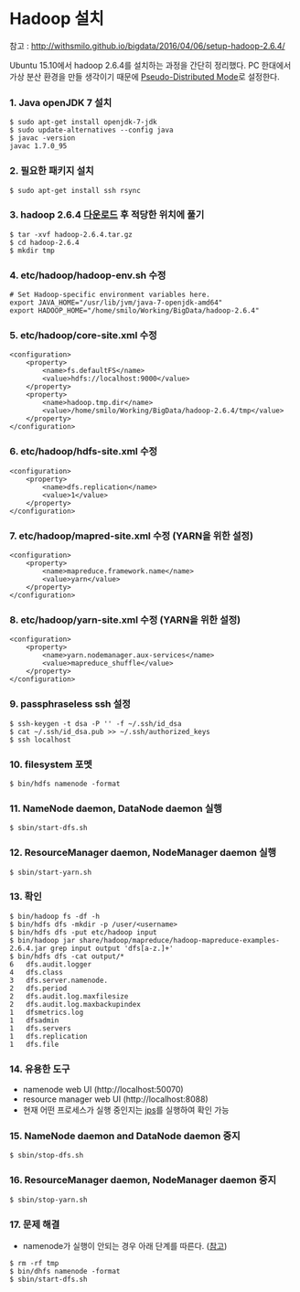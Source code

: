 # Hadoop 설치

참고 : http://withsmilo.github.io/bigdata/2016/04/06/setup-hadoop-2.6.4/

Ubuntu 15.10에서 hadoop 2.6.4를 설치하는 과정을 간단히 정리했다. PC 한대에서 가상 분산 환경을 만들 생각이기 때문에 [Pseudo-Distributed Mode](http://hadoop.apache.org/docs/r2.6.4/hadoop-project-dist/hadoop-common/SingleCluster.html#Pseudo-Distributed_Operation)로 설정한다.

### 1. Java openJDK 7 설치

```
$ sudo apt-get install openjdk-7-jdk
$ sudo update-alternatives --config java
$ javac -version
javac 1.7.0_95
```

### 2. 필요한 패키지 설치

```
$ sudo apt-get install ssh rsync

```

### 3. hadoop 2.6.4 [다운로드](http://apache.tt.co.kr/hadoop/common/) 후 적당한 위치에 풀기

```
$ tar -xvf hadoop-2.6.4.tar.gz
$ cd hadoop-2.6.4
$ mkdir tmp
```

### 4. etc/hadoop/hadoop-env.sh 수정

```
# Set Hadoop-specific environment variables here.
export JAVA_HOME="/usr/lib/jvm/java-7-openjdk-amd64"
export HADOOP_HOME="/home/smilo/Working/BigData/hadoop-2.6.4"

```

### 5. etc/hadoop/core-site.xml 수정

```
<configuration>
    <property>
        <name>fs.defaultFS</name>
        <value>hdfs://localhost:9000</value>
    </property>
    <property>
        <name>hadoop.tmp.dir</name>
        <value>/home/smilo/Working/BigData/hadoop-2.6.4/tmp</value>
    </property>
</configuration>

```

### 6. etc/hadoop/hdfs-site.xml 수정

```
<configuration>
    <property>
        <name>dfs.replication</name>
        <value>1</value>
    </property>
</configuration>

```

### 7. etc/hadoop/mapred-site.xml 수정 (YARN을 위한 설정)

```
<configuration>
    <property>
        <name>mapreduce.framework.name</name>
        <value>yarn</value>
    </property>
</configuration>

```

### 8. etc/hadoop/yarn-site.xml 수정 (YARN을 위한 설정)

```
<configuration>
    <property>
        <name>yarn.nodemanager.aux-services</name>
        <value>mapreduce_shuffle</value>
    </property>
</configuration>

```

### 9. passphraseless ssh 설정

```
$ ssh-keygen -t dsa -P '' -f ~/.ssh/id_dsa
$ cat ~/.ssh/id_dsa.pub >> ~/.ssh/authorized_keys
$ ssh localhost

```

### 10. filesystem 포멧

```
$ bin/hdfs namenode -format

```

### 11. NameNode daemon, DataNode daemon 실행

```
$ sbin/start-dfs.sh

```

### 12. ResourceManager daemon, NodeManager daemon 실행

```
$ sbin/start-yarn.sh
```

### 13. 확인

```
$ bin/hadoop fs -df -h
$ bin/hdfs dfs -mkdir -p /user/<username>
$ bin/hdfs dfs -put etc/hadoop input
$ bin/hadoop jar share/hadoop/mapreduce/hadoop-mapreduce-examples-2.6.4.jar grep input output 'dfs[a-z.]+'
$ bin/hdfs dfs -cat output/*
6	dfs.audit.logger
4	dfs.class
3	dfs.server.namenode.
2	dfs.period
2	dfs.audit.log.maxfilesize
2	dfs.audit.log.maxbackupindex
1	dfsmetrics.log
1	dfsadmin
1	dfs.servers
1	dfs.replication
1	dfs.file
```

### 14. 유용한 도구

- namenode web UI (http://localhost:50070)
- resource manager web UI (http://localhost:8088)
- 현재 어떤 프로세스가 실행 중인지는 [jps](http://docs.oracle.com/javase/7/docs/technotes/tools/share/jps.html)를 실행하여 확인 가능

### 15. NameNode daemon and DataNode daemon 중지

```
$ sbin/stop-dfs.sh
```

### 16. ResourceManager daemon, NodeManager daemon 중지

```
$ sbin/stop-yarn.sh

```

### 17. 문제 해결

- namenode가 실행이 안되는 경우 아래 단계를 따른다. ([참고](http://stackoverflow.com/questions/8076439/namenode-not-getting-started))

```
$ rm -rf tmp
$ bin/dhfs namenode -format
$ sbin/start-dfs.sh
```